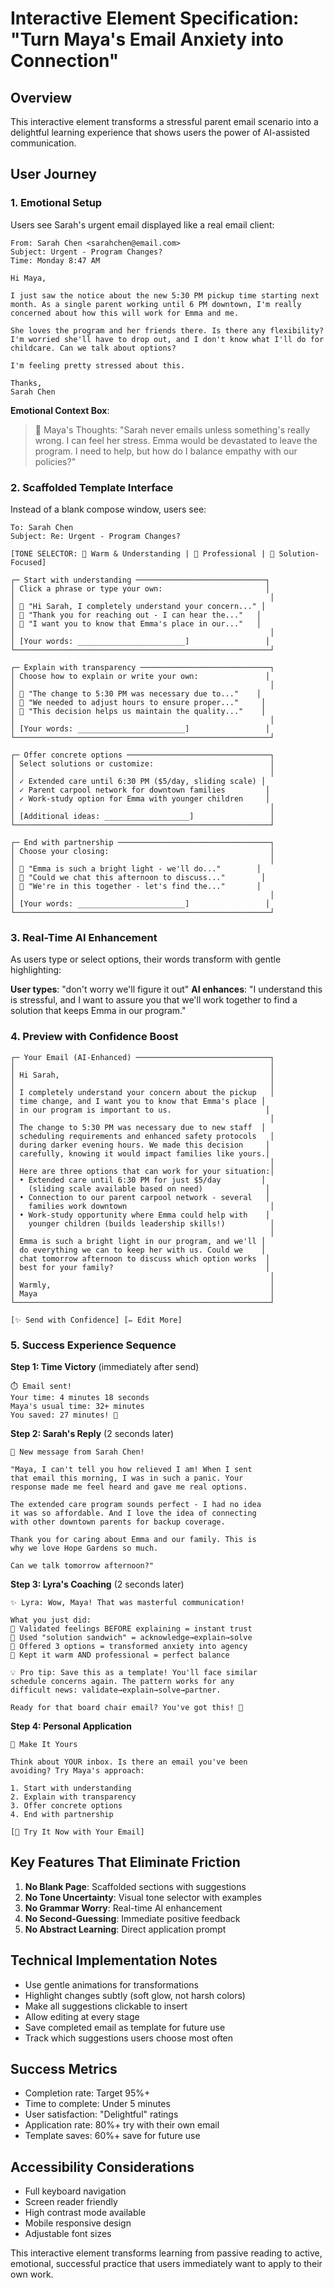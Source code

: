 # Interactive Element Specification: "Turn Maya's Email Anxiety into Connection"

## Overview
This interactive element transforms a stressful parent email scenario into a delightful learning experience that shows users the power of AI-assisted communication.

## User Journey

### 1. **Emotional Setup** 
Users see Sarah's urgent email displayed like a real email client:

```
From: Sarah Chen <sarahchen@email.com>
Subject: Urgent - Program Changes?
Time: Monday 8:47 AM

Hi Maya,

I just saw the notice about the new 5:30 PM pickup time starting next 
month. As a single parent working until 6 PM downtown, I'm really 
concerned about how this will work for Emma and me. 

She loves the program and her friends there. Is there any flexibility? 
I'm worried she'll have to drop out, and I don't know what I'll do for 
childcare. Can we talk about options?

I'm feeling pretty stressed about this.

Thanks,
Sarah Chen
```

**Emotional Context Box**: 
> 💭 Maya's Thoughts: "Sarah never emails unless something's really wrong. I can feel her stress. Emma would be devastated to leave the program. I need to help, but how do I balance empathy with our policies?"

### 2. **Scaffolded Template Interface**

Instead of a blank compose window, users see:

```
To: Sarah Chen
Subject: Re: Urgent - Program Changes?

[TONE SELECTOR: 🤗 Warm & Understanding | 💼 Professional | 🎯 Solution-Focused]

┌─ Start with understanding ─────────────────────────────┐
│ Click a phrase or type your own:                       │
│                                                         │
│ 🔹 "Hi Sarah, I completely understand your concern..." │
│ 🔹 "Thank you for reaching out - I can hear the..."   │
│ 🔹 "I want you to know that Emma's place in our..."   │
│                                                         │
│ [Your words: ________________________]                 │
└─────────────────────────────────────────────────────────┘

┌─ Explain with transparency ─────────────────────────────┐
│ Choose how to explain or write your own:               │
│                                                         │
│ 🔹 "The change to 5:30 PM was necessary due to..."    │
│ 🔹 "We needed to adjust hours to ensure proper..."     │
│ 🔹 "This decision helps us maintain the quality..."    │
│                                                         │
│ [Your words: ________________________]                 │
└─────────────────────────────────────────────────────────┘

┌─ Offer concrete options ────────────────────────────────┐
│ Select solutions or customize:                          │
│                                                         │
│ ✓ Extended care until 6:30 PM ($5/day, sliding scale) │
│ ✓ Parent carpool network for downtown families         │
│ ✓ Work-study option for Emma with younger children     │
│                                                         │
│ [Additional ideas: ___________________]                 │
└─────────────────────────────────────────────────────────┘

┌─ End with partnership ──────────────────────────────────┐
│ Choose your closing:                                    │
│                                                         │
│ 🔹 "Emma is such a bright light - we'll do..."        │
│ 🔹 "Could we chat this afternoon to discuss..."        │
│ 🔹 "We're in this together - let's find the..."       │
│                                                         │
│ [Your words: ________________________]                 │
└─────────────────────────────────────────────────────────┘
```

### 3. **Real-Time AI Enhancement**

As users type or select options, their words transform with gentle highlighting:

**User types**: "don't worry we'll figure it out"
**AI enhances**: "I understand this is stressful, and I want to assure you that we'll work together to find a solution that keeps Emma in our program."

### 4. **Preview with Confidence Boost**

```
┌─ Your Email (AI-Enhanced) ──────────────────────────────┐
│                                                         │
│ Hi Sarah,                                               │
│                                                         │
│ I completely understand your concern about the pickup   │
│ time change, and I want you to know that Emma's place │
│ in our program is important to us.                     │
│                                                         │
│ The change to 5:30 PM was necessary due to new staff  │
│ scheduling requirements and enhanced safety protocols   │
│ during darker evening hours. We made this decision     │
│ carefully, knowing it would impact families like yours.│
│                                                         │
│ Here are three options that can work for your situation:│
│ • Extended care until 6:30 PM for just $5/day         │
│   (sliding scale available based on need)              │
│ • Connection to our parent carpool network - several   │
│   families work downtown                                │
│ • Work-study opportunity where Emma could help with    │
│   younger children (builds leadership skills!)          │
│                                                         │
│ Emma is such a bright light in our program, and we'll │
│ do everything we can to keep her with us. Could we    │
│ chat tomorrow afternoon to discuss which option works  │
│ best for your family?                                  │
│                                                         │
│ Warmly,                                                 │
│ Maya                                                    │
└─────────────────────────────────────────────────────────┘

[✨ Send with Confidence] [✏️ Edit More]
```

### 5. **Success Experience Sequence**

**Step 1: Time Victory** (immediately after send)
```
⏱️ Email sent!
Your time: 4 minutes 18 seconds
Maya's usual time: 32+ minutes
You saved: 27 minutes! 🎉
```

**Step 2: Sarah's Reply** (2 seconds later)
```
📧 New message from Sarah Chen!

"Maya, I can't tell you how relieved I am! When I sent 
that email this morning, I was in such a panic. Your 
response made me feel heard and gave me real options.

The extended care program sounds perfect - I had no idea 
it was so affordable. And I love the idea of connecting 
with other downtown parents for backup coverage.

Thank you for caring about Emma and our family. This is 
why we love Hope Gardens so much.

Can we talk tomorrow afternoon?"
```

**Step 3: Lyra's Coaching** (2 seconds later)
```
✨ Lyra: Wow, Maya! That was masterful communication! 

What you just did:
🎯 Validated feelings BEFORE explaining = instant trust
🎯 Used "solution sandwich" = acknowledge→explain→solve  
🎯 Offered 3 options = transformed anxiety into agency
🎯 Kept it warm AND professional = perfect balance

💡 Pro tip: Save this as a template! You'll face similar 
schedule concerns again. The pattern works for any 
difficult news: validate→explain→solve→partner.

Ready for that board chair email? You've got this! 💪
```

**Step 4: Personal Application**
```
🌟 Make It Yours

Think about YOUR inbox. Is there an email you've been 
avoiding? Try Maya's approach:

1. Start with understanding
2. Explain with transparency  
3. Offer concrete options
4. End with partnership

[🎯 Try It Now with Your Email]
```

## Key Features That Eliminate Friction

1. **No Blank Page**: Scaffolded sections with suggestions
2. **No Tone Uncertainty**: Visual tone selector with examples
3. **No Grammar Worry**: Real-time AI enhancement
4. **No Second-Guessing**: Immediate positive feedback
5. **No Abstract Learning**: Direct application prompt

## Technical Implementation Notes

- Use gentle animations for transformations
- Highlight changes subtly (soft glow, not harsh colors)
- Make all suggestions clickable to insert
- Allow editing at every stage
- Save completed email as template for future use
- Track which suggestions users choose most often

## Success Metrics

- Completion rate: Target 95%+
- Time to complete: Under 5 minutes
- User satisfaction: "Delightful" ratings
- Application rate: 80%+ try with their own email
- Template saves: 60%+ save for future use

## Accessibility Considerations

- Full keyboard navigation
- Screen reader friendly
- High contrast mode available
- Mobile responsive design
- Adjustable font sizes

This interactive element transforms learning from passive reading to active, emotional, successful practice that users immediately want to apply to their own work.